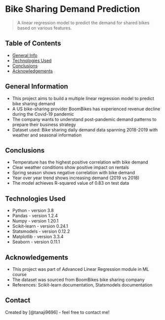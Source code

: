 # Bike Sharing Demand Prediction
> A linear regression model to predict the demand for shared bikes based on various features.

## Table of Contents
* [General Info](#general-information)
* [Technologies Used](#technologies-used)
* [Conclusions](#conclusions)
* [Acknowledgements](#acknowledgements)

<!-- You can include any other section that is pertinent to your problem -->

## General Information
- This project aims to build a multiple linear regression model to predict bike sharing demand
- A US bike-sharing provider BoomBikes has experienced revenue decline during the Covid-19 pandemic
- The company wants to understand post-pandemic demand patterns to prepare their business strategy
- Dataset used: Bike sharing daily demand data spanning 2018-2019 with weather and seasonal information

<!-- You don't have to answer all the questions - just the ones relevant to your project. -->

## Conclusions
- Temperature has the highest positive correlation with bike demand
- Clear weather conditions show positive impact on rentals
- Spring season shows negative correlation with bike demand
- Year over year trend shows increasing demand (2019 vs 2018)
- The model achieves R-squared value of 0.83 on test data

<!-- You don't have to answer all the questions - just the ones relevant to your project. -->


## Technologies Used
- Python - version 3.8
- Pandas - version 1.2.4
- Numpy - version 1.20.1
- Scikit-learn - version 0.24.1
- Statsmodels - version 0.12.2
- Matplotlib - version 3.3.4
- Seaborn - version 0.11.1

<!-- As the libraries versions keep on changing, it is recommended to mention the version of library used in this project -->

## Acknowledgements
- This project was part of Advanced Linear Regression module in ML course
- The dataset was sourced from BoomBikes bike sharing company
- References: Scikit-learn documentation, Statsmodels documentation

## Contact
Created by [@tanaji9696] - feel free to contact me!


<!-- Optional -->
<!-- ## License -->
<!-- This project is open source and available under the [... License](). -->

<!-- You don't have to include all sections - just the one's relevant to your project -->